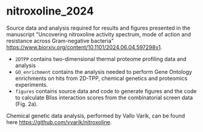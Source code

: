 # nitroxoline_2024
Source data and analysis required for results and figures presented in the manuscript "Uncovering nitroxoline activity spectrum, mode of action and resistance across Gram-negative bacteria" https://www.biorxiv.org/content/10.1101/2024.06.04.597298v1.

-  `2DTPP` contains two-dimensional thermal proteome profiling data and analysis
-  `GO_enrichment` contains the analysis needed to perform Gene Ontology enrichments on hits from 2D-TPP, chemical genetics and proteomics experiments.
- `figures` contains source data and code to generate figures and the code to calculate Bliss interaction scores from the combinatorial screen data (Fig. 2a).

Chemical genetic data analysis, performed by Vallo Varik, can be found here https://github.com/vvarik/nitroxoline.
